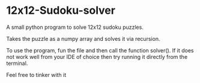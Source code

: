 # 12x12-Sudoku-solver
A small python program to solve 12x12 sudoku puzzles.

Takes the puzzle as a numpy array and solves it via recursion.

To use the program, fun the file and then call the function solver(). If it does not work well from your IDE of choice then try running it directly from the terminal.

Feel free to tinker with it
